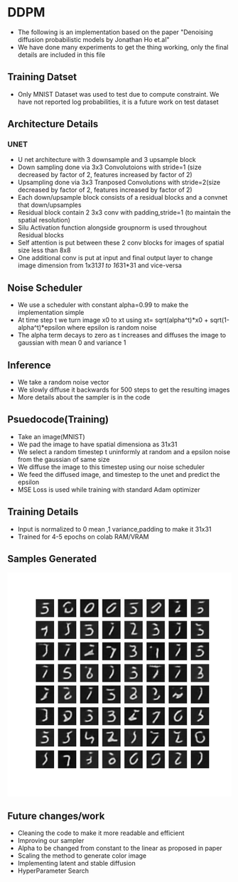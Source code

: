 # DDPM
* The following is an implementation based on the paper "Denoising diffusion probabilistic models by Jonathan Ho et.al"
* We have done many experiments to get the thing working, only the final details are included in this file

## Training Datset
* Only MNIST Dataset was used to test due to compute constraint. We have not reported log probabilities, it is a future work on test dataset

## Architecture Details
### UNET
* U net architecture with 3 downsample and 3 upsample block
* Down sampling done via 3x3 Convolutoions with stride=1 (size decreased by factor of 2, features increased by factor of 2) 
* Upsampling done via 3x3 Tranposed Convolutions with stride=2(size decreased by factor of 2, features increased by factor of 2)
* Each down/upsample block consists of a residual blocks and a convnet that down/upsamples
* Residual block contain 2 3x3 conv with padding,stride=1 (to maintain the spatial resolution)
* Silu Activation function alongside groupnorm is used throughout Residual blocks
* Self attention is put between these 2 conv blocks for images of spatial size less than 8x8
* One additional conv is put at input and final output layer to change image dimension from 1x31*31 to 16*31*31 and vice-versa

## Noise Scheduler
* We use a scheduler with constant alpha=0.99 to make the implementation simple
* At time step t we turn image x0 to xt using xt= sqrt(alpha^t)*x0 + sqrt(1-alpha^t)*epsilon where epsilon is random noise
* The alpha term decays to zero as t increases and diffuses the image to gaussian with mean 0 and variance 1

## Inference
* We take a random noise vector
* We slowly diffuse it backwards for 500 steps to get the resulting images
* More details about the sampler is in the code
  
## Psuedocode(Training)
* Take an image(MNIST)
* We pad the image to have spatial dimensiona as 31x31
* We select a random timestep t uninformly at random and a epsilon noise from the gaussian of same size
* We diffuse the image to this timestep using our noise scheduler
* We feed the diffused image, and timestep to the unet and predict the epsilon
* MSE Loss is used while training with standard Adam optimizer
  
## Training Details
* Input is normalized to 0 mean ,1 variance,padding to make it 31x31
* Trained for 4-5 epochs on colab RAM/VRAM


## Samples Generated
 ![Samples](sample.jpeg)
 
## Future changes/work
* Cleaning the code to make it more readable and efficient
* Improving our sampler
* Alpha to be changed from constant to the linear as proposed in paper
* Scaling the method to generate color image 
* Implementing latent and stable diffusion
* HyperParameter Search
